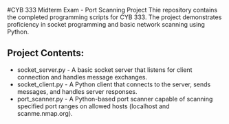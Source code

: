 #CYB 333 Midterm Exam - Port Scanning Project
Thie repository contains the completed programming scripts for CYB 333. The project demonstrates proficiency in socket programming and basic network scanning using Python.
## Project Contents:
- socket_server.py - A basic socket server that listens for client connection and handles message exchanges.
- socket_client.py - A Python client that connects to the server, sends messages, and handles server responses.
- port_scanner.py - A Python-based port scanner capable of scanning specified port ranges on allowed hosts (localhost and scanme.nmap.org).
